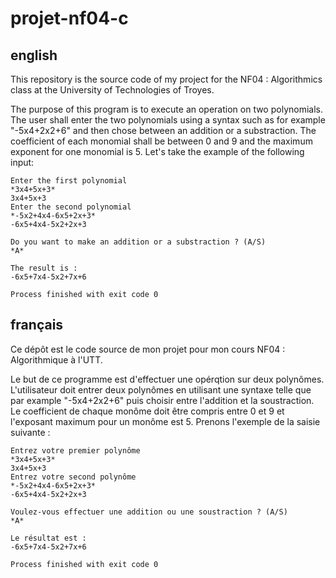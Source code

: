 # projet-nf04-c

## english

This repository is the source code of my project for the NF04 : Algorithmics class at the University of Technologies of Troyes.

The purpose of this program is to execute an operation on two polynomials. The user shall enter the two polynomials using a syntax such as for example "-5x4+2x2+6" and then chose between an addition or a substraction. The coefficient of each monomial shall be between 0 and 9 and the maximum exponent for one monomial is 5. Let's take the example of the following input:

```
Enter the first polynomial
*3x4+5x+3*
3x4+5x+3
Enter the second polynomial
*-5x2+4x4-6x5+2x+3*
-6x5+4x4-5x2+2x+3

Do you want to make an addition or a substraction ? (A/S)
*A*

The result is : 
-6x5+7x4-5x2+7x+6

Process finished with exit code 0
```

## français

Ce dépôt est le code source de mon projet pour mon cours NF04 : Algorithmique à l'UTT.

Le but de ce programme est d'effectuer une opérqtion sur deux polynômes. L'utilisateur doit entrer deux polynômes en utilisant une syntaxe telle que par example "-5x4+2x2+6" puis choisir entre l'addition et la soustraction. Le coefficient de chaque monôme doit être compris entre 0 et 9 et l'exposant maximum pour un monôme est 5. Prenons l'exemple de la saisie suivante :

```
Entrez votre premier polynôme
*3x4+5x+3*
3x4+5x+3
Entrez votre second polynôme
*-5x2+4x4-6x5+2x+3*
-6x5+4x4-5x2+2x+3

Voulez-vous effectuer une addition ou une soustraction ? (A/S)
*A*

Le résultat est : 
-6x5+7x4-5x2+7x+6

Process finished with exit code 0
```
